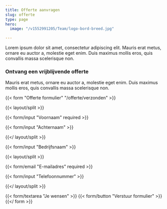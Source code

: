 ```yaml
---
title: Offerte aanvragen
slug: offerte
type: page
hero:
  image: "/v1552991205/Team/logo-bord-breed.jpg"

---
```

Lorem ipsum dolor sit amet, consectetur adipiscing elit. Mauris erat metus, ornare eu auctor a, molestie eget enim. Duis maximus mollis eros, quis convallis massa scelerisque non.

### Ontvang een vrijblijvende offerte

Mauris erat metus, ornare eu auctor a, molestie eget enim. Duis maximus mollis eros, quis convallis massa scelerisque non.

{{< form "Offerte formulier" "/offerte/verzonden" >}}

 {{< layout/split >}}

 {{< form/input "Voornaam" required >}}

 {{< form/input "Achternaam" >}}

 {{</ layout/split >}}

 {{< form/input "Bedrijfsnaam" >}}

 {{< layout/split >}}

 {{< form/email "E-mailadres" required >}}

 {{< form/input "Telefoonnummer" >}}

 {{</ layout/split >}}

  
 {{< form/textarea "Je wensen" >}} {{< form/button "Verstuur formulier" >}}{{</ form >}}